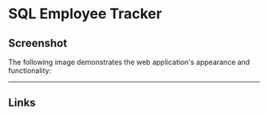 # SQL Employee Tracker



## Screenshot

The following image demonstrates the web application's appearance and functionality:


---

## Links

 <!-- https://github.com/leothoma88/LeosExpressNoteTaker (Links to an external site.)

 

 https://github.com/leothoma88/LeosExpressNoteTaker.git (Links to an external site.)

VIDEO LINK:

 -->
